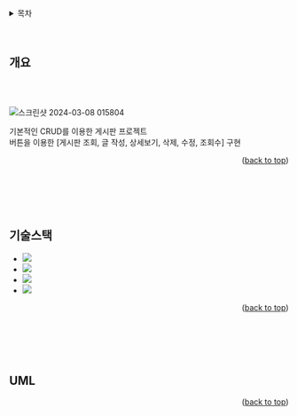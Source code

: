 

<!-- TABLE OF CONTENTS -->
<details>
  <summary>목차</summary>
  <ol>
    <li>
      <a href="#개요">개요</a>
    </li>
    <li>
      <a href="#기술스택">기술스택</a>
    </li>
    <li>
      <a href="#UML">UML</a>
    </li>
</details>


<br/>
<br/>

<!-- ABOUT THE PROJECT -->
## 개요
<br/>
<br/>



![스크린샷 2024-03-08 015804](https://github.com/kty1210/jsp_board/assets/154123644/7a7a7be4-8786-4f3e-87d6-87273d457689)


기본적인 CRUD를 이용한 게시판 프로젝트
<br/>
버튼을 이용한 [게시판 조회, 글 작성, 상세보기, 삭제, 수정, 조회수] 구현

<p align="right">(<a href="#readme-top">back to top</a>)</p>

<br/>
<br/>
<br/>
<br/>


<!-- 기술스택 -->
## 기술스택


* <img src="https://img.shields.io/badge/EclipseIDE-2C2255?style=for-the-badge&logo=EclipseIDE&logoColor=white">
* <img src="https://img.shields.io/badge/oracle-F80000?style=for-the-badge&logo=oracle&logoColor=white">
* <img src="https://img.shields.io/badge/openjdk-000000?style=for-the-badge&logo=openjdk&logoColor=white">
* <img src="https://img.shields.io/badge/apachetomcat-F8DC75?style=for-the-badge&logo=apachetomcat&logoColor=white">

<p align="right">(<a href="#readme-top">back to top</a>)</p>

<br/>
<br/>
<br/>
<br/>

## UML

<p align="right">(<a href="#readme-top">back to top</a>)</p>

